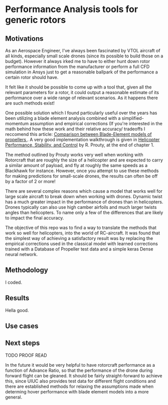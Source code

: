 # Performance Analysis tools for generic rotors

## Motivations

As an Aerospace Engineer, I've always been fascinated by VTOL aircraft of all kinds, especially small scale drones (since its possible to build those on a budget). However it always irked me to have to either hunt down rotor performance information from the manufacturer or perform a full CFD simulation in Ansys just to get a reasonable ballpark of the performance a certain rotor should have. 

It felt like it should be possible to come up with a tool that, given all the relevant parameters for a  rotor, it could output a reasonable estimate of its performance over a wide range of relevant scenarios. As it happens there are such methods exist! 

One possible solution which I found particularly useful over the years has been utilizing a blade element analysis combined with a simplified-momentum assumption and empirical corrections (If you're interested in the math behind how these work and their relative accuracy/ tradeoffs I reccomend this article: [Comparison between Blade-Element models of propellers
](https://www.researchgate.net/publication/290308462_Comparison_between_Blade-Element_models_of_propellers). A very good implementation walkthrough is given in  [Helicopter Performance, Stability, and Control](https://www.amazon.com/Helicopter-Performance-Stability-Control-Raymond/dp/1575242095) by R. Prouty, at the end of chapter 1. 

The method outlined by Prouty works very well when working with Rotorcraft that are roughly the size of a helicopter and are expected to carry a similar amount of payload, and fly at roughly the same speeds as a Blackhawk for instance. However, once you attempt to use these methods for making predictions for small-scale drones, the results can often be off by a factor of 2 or more!

There are several complex reasons which cause a model that works well for large scale aircraft to break down when working with drones. Dynamic twist has a much greater impact in the performance of drones than in helicopters. Drones typically can also use high camber airfoils and much larger twists angles than helicopters. To name only a few of the differences that are likely to impact the final accuracy.

The objective of this repo was to find a way to translate the methods that work so well for helicopters, into the world of RC-aircraft. It was found that the simplest way of achieving a satisfactory result was by replacing the empirical corrections used in the classical model with learned corrections trained with a Database of Propeller test data and a simple keras Dense neural network.

## Methodology

I coded.

## Results

Hella good.

## Use cases



## Next steps

TODO PROOF READ

In the future it would be very helpful to have rotorcraft performance as a function of Advance Ratio, so that the performance of the drone during forward flight can be gleaned. It should be fairly straight-forward to achieve this, since UIUC also provides test data for different flight conditions and there are established methods for relaxing the assumptions made when determing hover performance with blade element models into a more general.


